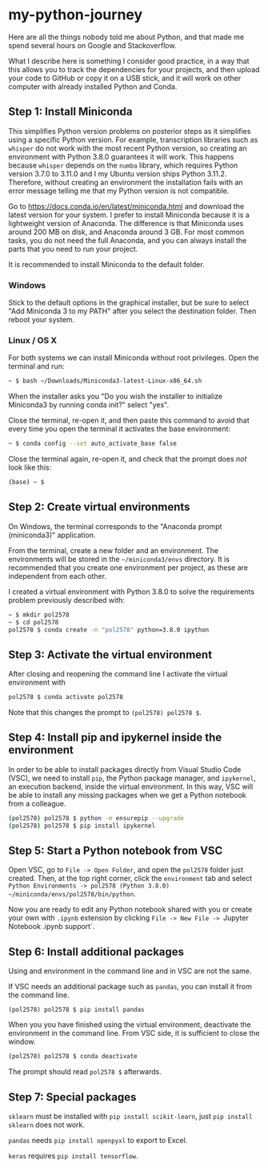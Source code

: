 # my-python-journey

Here are all the things nobody told me about Python, and that made me spend several hours on Google and Stackoverflow.

What I describe here is something I consider good practice, in a way that this allows you to track the dependencies for your projects, and then upload your code to GitHub or copy it on a USB stick, and it will work on other computer with already installed Python and Conda.

## Step 1: Install Miniconda

This simplifies Python version problems on posterior steps as it simplifies using a specific Python version. For example, transcription libraries such as `whisper` do not work with the most recent Python version, so creating an environment with Python 3.8.0 guarantees it will work. This happens because `whisper` depends on the `numba` library, which requires Python version 3.7.0 to 3.11.0 and I my Ubuntu version ships Python 3.11.2. Therefore, without creating an environment the installation fails with an error message telling me that my Python version is not compatible.

Go to https://docs.conda.io/en/latest/miniconda.html and download the latest version for your system. I prefer to install Miniconda because it is a lightweight version of Anaconda. The difference is that Miniconda uses around 200 MB on disk, and Anaconda around 3 GB. For most common tasks, you do not need the full Anaconda, and you can always install the parts that you need to run your project.

It is recommended to install Miniconda to the default folder.

### Windows

Stick to the default options in the graphical installer, but be sure to select "Add Miniconda 3 to my PATH"  after you select the destination folder. Then reboot your system.

### Linux / OS X

For both systems we can install Miniconda without root privileges. Open the terminal and run:

```bash
~ $ bash ~/Downloads/Miniconda3-latest-Linux-x86_64.sh
```

When the installer asks you "Do you wish the installer to initialize Miniconda3 by running conda init?" select "yes".

Close the terminal, re-open it, and then paste this command to avoid that every time you open the terminal it activates the base environment:

```bash
~ $ conda config --set auto_activate_base false
```

Close the terminal again, re-open it, and check that the prompt does *not* look like this:

```bash
(base) ~ $
```

## Step 2: Create virtual environments

On Windows, the terminal corresponds to the "Anaconda prompt (miniconda3)" application.

From the terminal, create a new folder and an environment. The environments will be stored in the `~/miniconda3/envs` directory. It is recommended that you create one environment per project, as these are independent from each other.

I created a virtual environment with Python 3.8.0 to solve the requirements problem previously described with:

```bash
~ $ mkdir pol2578
~ $ cd pol2578
pol2578 $ conda create -n "pol2578" python=3.8.0 ipython
```

## Step 3: Activate the virtual environment

After closing and reopening the command line I activate the virtual environment with

```bash
pol2578 $ conda activate pol2578
```

Note that this changes the prompt to `(pol2578) pol2578 $`.

## Step 4: Install pip and ipykernel inside the environment

In order to be able to install packages directly from Visual Studio Code (VSC), we need to install `pip`, the Python package manager, and `ipykernel`, an execution backend, inside the virtual environment. In this way, VSC will be able to install any missing packages when we get a Python notebook from a colleague.

```bash
(pol2578) pol2578 $ python -m ensurepip --upgrade
(pol2578) pol2578 $ pip install ipykernel
```

## Step 5: Start a Python notebook from VSC

Open VSC, go to `File -> Open Folder`, and open the `pol2578` folder just created. Then, at the top right corner, click the `environment` tab and select `Python Environments -> pol2578 (Python 3.8.0) ~/miniconda/envs/pol2578/bin/python`.

Now you are ready to edit any Python notebook shared with you or create your own with `.ipynb` extension by clicking `File -> New File -> `Jupyter Notebook .ipynb support`.

## Step 6: Install additional packages

Using and environment in the command line and in VSC are not the same.

If VSC needs an additional package such as `pandas`, you can install it from the command line.

```
(pol2578) pol2578 $ pip install pandas
```

When you you have finished using the virtual environment, deactivate the environment in the command line. From VSC side, it is sufficient to close the window.

```bash
(pol2578) pol2578 $ conda deactivate
```

The prompt should read `pol2578 $` afterwards.

## Step 7: Special packages

`sklearn` must be installed with `pip install scikit-learn`, just `pip install sklearn` does not work.

`pandas` needs `pip install openpyxl` to export to Excel.

`keras` requires `pip install tensorflow`.

